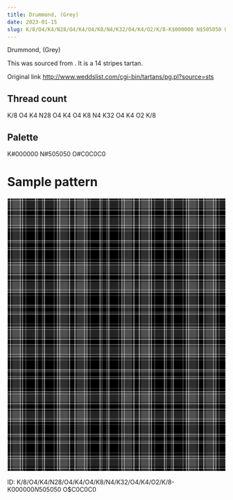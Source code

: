 ```yaml
---
title: Drummond, (Grey)
date: 2023-01-15
slug: K/8/O4/K4/N28/O4/K4/O4/K8/N4/K32/O4/K4/O2/K/8-K$000000 N$505050 O$C0C0C0
---
```

Drummond, (Grey)

This was sourced from <no value>.  It is a 14 stripes tartan.

Original link http://www.weddslist.com/cgi-bin/tartans/pg.pl?source=sts

## Thread count
K/8 O4 K4 N28 O4 K4 O4 K8 N4 K32 O4 K4 O2 K/8

## Palette
K#000000 N#505050 O#C0C0C0

# Sample pattern

![Tartan detail](tartan.png "K/8 O4 K4 N28 O4 K4 O4 K8 N4 K32 O4 K4 O2 K/8 tartan")

ID: K/8/O4/K4/N28/O4/K4/O4/K8/N4/K32/O4/K4/O2/K/8-K$000000 N$505050 O$C0C0C0